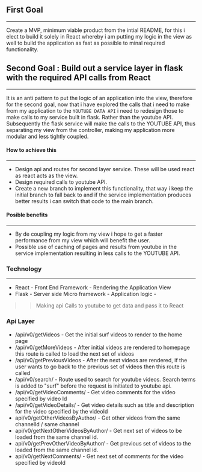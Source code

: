 ## First Goal 
___
Create a MVP, minimum viable product from the intial README, for this i elect to build it solely in React
whereby i am putting my logic in the view as well to build the application as fast as possible to minal 
required functionality. 

## Second Goal : Build out a service layer in flask with the required API calls from React 
____
It is an anti pattern to put the logic of an application into the view, therefore for the second goal, now that i 
have explored the calls that i need to make from my application to the `YOUTUBE DATA API` i need to redesign those 
to make calls to my service built in flask. Rather than the youtube API. Subsequently the flask service will make the
calls to the YOUTUBE API, thus separating my view from the controller, making my application more modular and less tightly
coupled. 

#### How to achieve this
___
+ Design api and routes for second layer service. These will be used react as react acts as the view. 
+ Design required calls to youtube API. 
+ Create a new branch to implement this functionality, that way i keep the initial branch to fall back to and if the 
service implementation produces better results i can switch that code to the main branch. 
#### Posible benefits 
___
+ By de coupling my logic from my view i hope to get a faster performance from my view which will benefit the user. 
+ Possible use of caching of pages and results from youtube in the service implementation resulting in less calls to the YOUTUBE API.  

### Technology
___
+  React - Front End Framework - Rendering the Application View
+  Flask - Server side Micro framework - Application logic - 
>> Making api Calls to youtube to get data and pass it to React  


### Api Layer 
+ /api/v0/getVideos - Get the initial surf videos to render to the home page  
+ /api/v0/getMoreVideos - After initial videos are rendered to homepage this route is called to load the next set of videos  
+ /api/v0/getPreviousVideos - After the next videos are rendered, if the user wants to go back to the previous set of videos then this route is called  
+ /api/v0/search/<searchTerm> - Route used to search for youtube videos. Search terms is added to "surf" before the request is initiated to youtube api.  
+ /api/v0/getVideoComments/<videoId> - Get video comments for the video specified by video Id  
+ /api/v0/getVideoDetails/<videoId> - Get video details such as title and description for the video specified by the videoId  
+ api/v0/getOtherVideosByAuthor/<channelId> - Get other videos from the same channelId / same channel
+ api/v0/getNextOtherVideosByAuthor/<channelId> - Get next set of videos to be loaded from the same channel id.  
+ api/v0/getPrevOtherVideoByAuthor/<channelId> - Get previous set of videos to the loaded from the same channel id.
+ api/v0/getNextComments/<videoId> - Get next set of comments for the video specified by videoId

